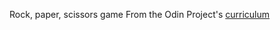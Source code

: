 Rock, paper, scissors game
From the Odin Project's [curriculum](https://www.theodinproject.com/lessons/rock-paper-scissors)
